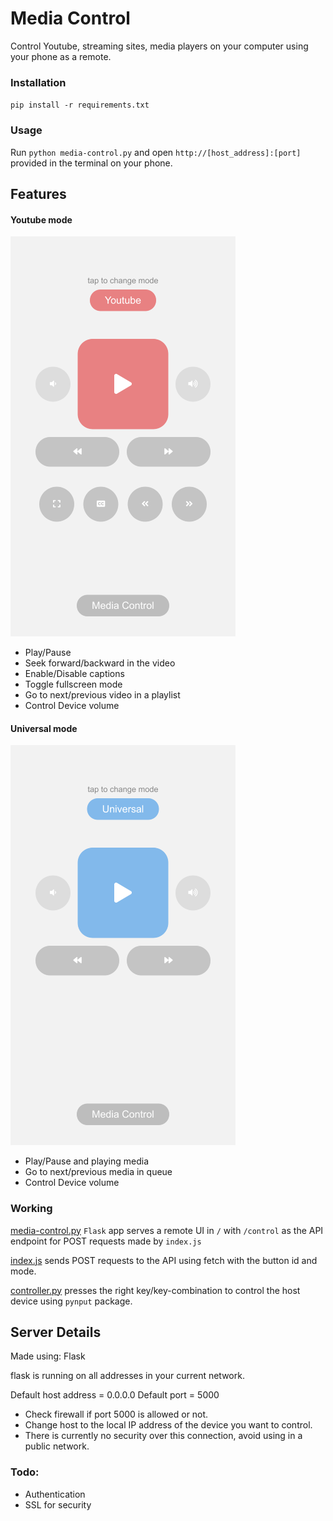 # Media Control

Control Youtube, streaming sites, media players on your computer using your phone as a remote.

### Installation
`pip install -r requirements.txt`


### Usage

Run `python media-control.py` and open `http://[host_address]:[port]` provided in the terminal on your phone.


## Features

#### Youtube mode
![youtube remote screenshot](./screenshots/youtube-remote.png)

- Play/Pause
- Seek forward/backward in the video
- Enable/Disable captions
- Toggle fullscreen mode
- Go to next/previous video in a playlist
- Control Device volume

#### Universal mode
![universal remote screenshot](./screenshots/universal-remote.png)

- Play/Pause and playing media
- Go to next/previous media in queue
- Control Device volume


### Working

[media-control.py](./media-control.py) `Flask` app serves a remote UI in `/` with `/control` as the API endpoint for POST requests made by `index.js`

[index.js](./remote/static/js/index.js) sends POST requests to the API using fetch with the button id and mode.

[controller.py](./controller.py) presses the right key/key-combination to control the host device using `pynput` package. 

## Server Details

Made using: Flask

flask is running on all addresses
in your current network.

Default host address = 0.0.0.0
Default port = 5000


- Check firewall if port 5000 is allowed or not.
- Change host to the local IP address of the device
you want to control.
- There is currently no security over this connection,
avoid using in a public network.


### Todo:

- Authentication
- SSL for security